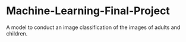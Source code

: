 # Machine-Learning-Final-Project
A model to conduct an image classification of the images of adults and children.
